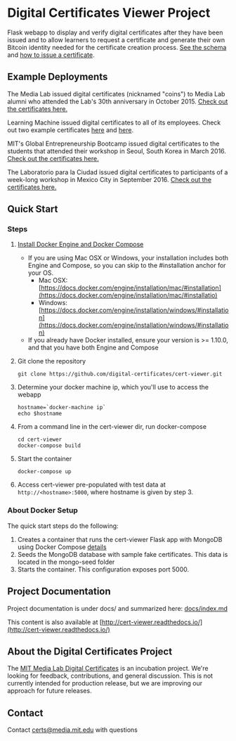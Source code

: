 Digital Certificates Viewer Project
===================================

Flask webapp to display and verify digital certificates after they have been issued and to allow learners to request a certificate and generate their own Bitcoin identity needed for the certificate creation process. [See the schema](https://github.com/digital-certificates/cert-schema>) and [how to issue a certificate](https://github.com/digital-certificates/cert-issuer).
 
Example Deployments
-------------
The Media Lab issued digital certificates (nicknamed "coins") to Media Lab alumni who attended the Lab's 30th anniversary in October 2015. [Check out the certificates here.](https://coins.media.mit.edu/)

Learning Machine issued digital certificates to all of its employees. Check out two example certificates [here](https://hr.learningmachine.com/52d8acfc86584d0c40700631) and [here](https://hr.learningmachine.com/1c56735cd6a4320c61583b9d).

MIT's Global Entrepreneurship Bootcamp issued digital certificates to the students that attended their workshop in Seoul, South Korea in March 2016. [Check out the certificates here.](http://certificates-bootcamp.mit.edu/)

The Laboratorio para la Ciudad issued digital certificates to participants of a week-long workshop in Mexico City in September 2016. [Check out the certificates here.](http://certs.labcd.mx/)


Quick Start
-----------

### Steps

1. [Install Docker Engine and Docker Compose](https://docs.docker.com/engine/installation)
    - If you are using Mac OSX or Windows, your installation includes both Engine and Compose, so you can skip to the #installation anchor for your OS.
        - Mac OSX: [https://docs.docker.com/engine/installation/mac/#installation](https://docs.docker.com/engine/installation/mac/#installatio)
        - Windows: [https://docs.docker.com/engine/installation/windows/#installation](https://docs.docker.com/engine/installation/windows/#installation)
    - If you already have Docker installed, ensure your version is >= 1.10.0, and that you have both Engine and Compose
 
2. Git clone the repository

    ```
    git clone https://github.com/digital-certificates/cert-viewer.git
    ```

3. Determine your docker machine ip, which you'll use to access the webapp

    ```
    hostname=`docker-machine ip`
    echo $hostname
    ```

4. From a command line in the cert-viewer dir, run docker-compose

    ```
    cd cert-viewer
    docker-compose build
    ```

5. Start the container

    ```
    docker-compose up
    ```

6. Access cert-viewer pre-populated with test data at `http://<hostname>:5000`, where hostname is given by step 3.


### About Docker Setup
The quick start steps do the following:

1. Creates a container that runs the cert-viewer Flask app with MongoDB using Docker Compose [details](http://containertutorials.com/docker-compose/flask-mongo-compose.html)
2. Seeds the MongoDB database with sample fake certificates. This data is located in the mongo-seed folder
3. Starts the container. This configuration exposes port 5000.


Project Documentation
---------------------

Project documentation is under docs/ and summarized here: [docs/index.md](/docs/index.md)

This content is also available at [http://cert-viewer.readthedocs.io/](http://cert-viewer.readthedocs.io/)


About the Digital Certificates Project
--------------------------------------

The [MIT Media Lab Digital Certificates](http://certificates.media.mit.edu/) is an incubation project. We're looking for feedback, contributions, and general
discussion. This is not currently intended for production release, but we are improving our approach for future releases.


Contact
-------

Contact [certs@media.mit.edu](mailto:certs@media.mit.edu) with questions


